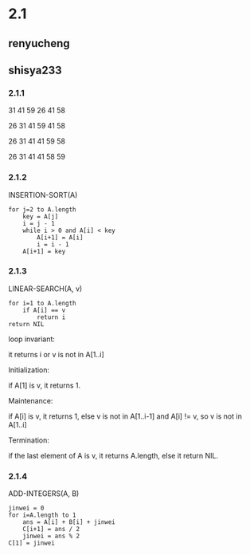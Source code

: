 # 2.1

## renyucheng


## shisya233
### 2.1.1

 31 41 59 26 41 58

 26 31 41 59 41 58

 26 31 41 41 59 58

 26 31 41 41 58 59

### 2.1.2

 INSERTION-SORT(A)

    for j=2 to A.length
        key = A[j]
        i = j - 1
        while i > 0 and A[i] < key
            A[i+1] = A[i]
            i = i - 1
        A[i+1] = key

### 2.1.3

LINEAR-SEARCH(A, v)

    for i=1 to A.length
        if A[i] == v
            return i
    return NIL

loop invariant:

it returns i or v is not in A[1..i]

Initialization:

if A[1] is v, it returns 1.

Maintenance:

if A[i] is v, it returns 1, else v is not in A[1..i-1] and A[i] != v, so v is not in A[1..i]

Termination:

if the last element of A is v, it returns A.length, else it return NIL.

### 2.1.4

ADD-INTEGERS(A, B)

    jinwei = 0
    for i=A.length to 1
        ans = A[i] + B[i] + jinwei
        C[i+1] = ans / 2
        jinwei = ans % 2
    C[1] = jinwei
